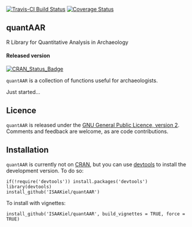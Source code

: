 [![Travis-CI Build Status](https://travis-ci.org/ISAAKiel/quantAAR.svg?branch=master)](https://travis-ci.org/ISAAKiel/quantAAR) [![Coverage Status](https://img.shields.io/codecov/c/github/ISAAKiel/quantAAR/master.svg)](https://codecov.io/github/ISAAKiel/quantAAR?branch=master)

quantAAR
--------

R Library for Quantitative Analysis in Archaeology

#### Released version

[![CRAN\_Status\_Badge](http://www.r-pkg.org/badges/version/quantAAR)](http://cran.r-project.org/package=quantAAR)

`quantAAR` is a collection of functions useful for archaeologists.

Just started...

Licence
-------

`quantAAR` is released under the [GNU General Public Licence, version 2](http://www.r-project.org/Licenses/GPL-2). Comments and feedback are welcome, as are code contributions.

Installation
------------

`quantAAR` is currently not on [CRAN](http://cran.r-project.org/), but you can use [devtools](http://cran.r-project.org/web/packages/devtools/index.html) to install the development version. To do so:

    if(!require('devtools')) install.packages('devtools')
    library(devtools)
    install_github('ISAAKiel/quantAAR')
    
To install with vignettes:

    install_github('ISAAKiel/quantAAR', build_vignettes = TRUE, force = TRUE)